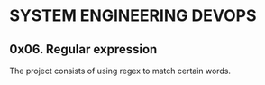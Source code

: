 # SYSTEM ENGINEERING DEVOPS

## 0x06. Regular expression

The project consists of using regex to match certain words.
